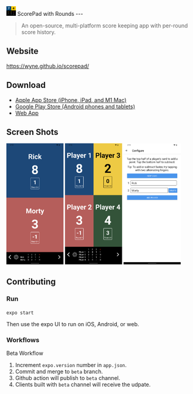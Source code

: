 <img src="assets/icon.png" height="25">
ScorePad with Rounds
---

> An open-source, multi-platform score keeping app with per-round score history.

## Website

https://wyne.github.io/scorepad/
## Download

- [Apple App Store (iPhone, iPad, and M1 Mac)](https://apps.apple.com/us/app/scorepad-with-rounds/id1577906063)
- [Google Play Store (Android phones and tablets)](https://play.google.com/store/apps/details?id=com.wyne.scorepad)
- [Web App](https://wyne.github.io/scorepad-app/)

## Screen Shots
<img src="assets-stores/pixel4xl/Screenshot_20210725-021238.png" width="150">
<img src="assets-stores/pixel4xl/Screenshot_20210725-021323.png" width="150">
<img src="assets-stores/pixel4xl/Screenshot_20210725-021245.png" width="150">

## Contributing

### Run

`expo start`

Then use the expo UI to run on iOS, Android, or web.

### Workflows

Beta Workflow

1. Increment `expo.version` number in `app.json`.
2. Commit and merge to `beta` branch.
3. Github action will publish to `beta` channel.
4. Clients built with `beta` channel will receive the udpate.